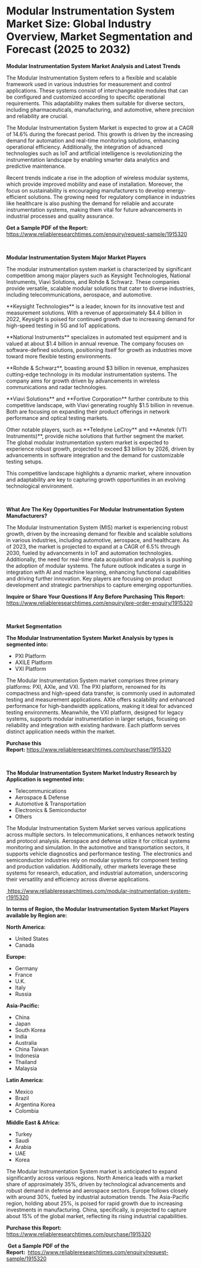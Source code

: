 <p><h1>Modular Instrumentation System Market Size: Global Industry Overview, Market Segmentation and Forecast (2025 to 2032)</h1></p><p><strong>Modular Instrumentation System Market Analysis and Latest Trends</strong></p>
<p><p>The Modular Instrumentation System refers to a flexible and scalable framework used in various industries for measurement and control applications. These systems consist of interchangeable modules that can be configured and customized according to specific operational requirements. This adaptability makes them suitable for diverse sectors, including pharmaceuticals, manufacturing, and automotive, where precision and reliability are crucial.</p><p>The Modular Instrumentation System Market is expected to grow at a CAGR of 14.6% during the forecast period. This growth is driven by the increasing demand for automation and real-time monitoring solutions, enhancing operational efficiency. Additionally, the integration of advanced technologies such as IoT and artificial intelligence is revolutionizing the instrumentation landscape by enabling smarter data analytics and predictive maintenance.</p><p>Recent trends indicate a rise in the adoption of wireless modular systems, which provide improved mobility and ease of installation. Moreover, the focus on sustainability is encouraging manufacturers to develop energy-efficient solutions. The growing need for regulatory compliance in industries like healthcare is also pushing the demand for reliable and accurate instrumentation systems, making them vital for future advancements in industrial processes and quality assurance.</p></p>
<p><strong>Get a Sample PDF of the Report:&nbsp;</strong> <a href="https://www.reliableresearchtimes.com/enquiry/request-sample/1915320?utm_campaign=2220&utm_medium=2&utm_source=Github&utm_content=ia&utm_term=12042025&utm_id=modular-instrumentation-system">https://www.reliableresearchtimes.com/enquiry/request-sample/1915320</a></p>
<p>&nbsp;</p>
<p><strong>Modular Instrumentation System Major Market Players</strong></p>
<p><p>The modular instrumentation system market is characterized by significant competition among major players such as Keysight Technologies, National Instruments, Viavi Solutions, and Rohde & Schwarz. These companies provide versatile, scalable modular solutions that cater to diverse industries, including telecommunications, aerospace, and automotive.</p><p>**Keysight Technologies** is a leader, known for its innovative test and measurement solutions. With a revenue of approximately $4.4 billion in 2022, Keysight is poised for continued growth due to increasing demand for high-speed testing in 5G and IoT applications.</p><p>**National Instruments** specializes in automated test equipment and is valued at about $1.4 billion in annual revenue. The company focuses on software-defined solutions, positioning itself for growth as industries move toward more flexible testing environments.</p><p>**Rohde & Schwarz**, boasting around $3 billion in revenue, emphasizes cutting-edge technology in its modular instrumentation systems. The company aims for growth driven by advancements in wireless communications and radar technologies.</p><p>**Viavi Solutions** and **Fortive Corporation** further contribute to this competitive landscape, with Viavi generating roughly $1.5 billion in revenue. Both are focusing on expanding their product offerings in network performance and optical testing markets.</p><p>Other notable players, such as **Teledyne LeCroy** and **Ametek (VTI Instruments)**, provide niche solutions that further segment the market. The global modular instrumentation system market is expected to experience robust growth, projected to exceed $3 billion by 2026, driven by advancements in software integration and the demand for customizable testing setups.</p><p>This competitive landscape highlights a dynamic market, where innovation and adaptability are key to capturing growth opportunities in an evolving technological environment.</p></p>
<p>&nbsp;</p>
<p><strong>What Are The Key Opportunities For Modular Instrumentation System Manufacturers?</strong></p>
<p><p>The Modular Instrumentation System (MIS) market is experiencing robust growth, driven by the increasing demand for flexible and scalable solutions in various industries, including automotive, aerospace, and healthcare. As of 2023, the market is projected to expand at a CAGR of 6.5% through 2030, fueled by advancements in IoT and automation technologies. Additionally, the need for real-time data acquisition and analysis is pushing the adoption of modular systems. The future outlook indicates a surge in integration with AI and machine learning, enhancing functional capabilities and driving further innovation. Key players are focusing on product development and strategic partnerships to capture emerging opportunities.</p></p>
<p><strong>Inquire or Share Your Questions If Any Before Purchasing This Report:</strong> <a href="https://www.reliableresearchtimes.com/enquiry/pre-order-enquiry/1915320?utm_campaign=2220&utm_medium=2&utm_source=Github&utm_content=ia&utm_term=12042025&utm_id=modular-instrumentation-system">https://www.reliableresearchtimes.com/enquiry/pre-order-enquiry/1915320</a></p>
<p>&nbsp;</p>
<p><strong>Market Segmentation</strong></p>
<p><strong>The Modular Instrumentation System Market Analysis by types is segmented into:</strong></p>
<p><ul><li>PXI Platform</li><li>AXILE Platform</li><li>VXI Platform</li></ul></p>
<p><p>The Modular Instrumentation System market comprises three primary platforms: PXI, AXIe, and VXI. The PXI platform, renowned for its compactness and high-speed data transfer, is commonly used in automated testing and measurement applications. AXIe offers scalability and enhanced performance for high-bandwidth applications, making it ideal for advanced testing environments. Meanwhile, the VXI platform, designed for legacy systems, supports modular instrumentation in larger setups, focusing on reliability and integration with existing hardware. Each platform serves distinct application needs within the market.</p></p>
<p><strong>Purchase this Report:&nbsp;</strong><a href="https://www.reliableresearchtimes.com/purchase/1915320?utm_campaign=2220&utm_medium=2&utm_source=Github&utm_content=ia&utm_term=12042025&utm_id=modular-instrumentation-system">https://www.reliableresearchtimes.com/purchase/1915320</a></p>
<p>&nbsp;</p>
<p><strong>The Modular Instrumentation System Market Industry Research by Application is segmented into:</strong></p>
<p><ul><li>Telecommunications</li><li>Aerospace & Defense</li><li>Automotive & Transportation</li><li>Electronics & Semiconductor</li><li>Others</li></ul></p>
<p><p>The Modular Instrumentation System Market serves various applications across multiple sectors. In telecommunications, it enhances network testing and protocol analysis. Aerospace and defense utilize it for critical systems monitoring and simulation. In the automotive and transportation sectors, it supports vehicle diagnostics and performance testing. The electronics and semiconductor industries rely on modular systems for component testing and production validation. Additionally, other markets leverage these systems for research, education, and industrial automation, underscoring their versatility and efficiency across diverse applications.</p></p>
<p><a href="https://www.reliableresearchtimes.com/modular-instrumentation-system-r1915320?utm_campaign=2220&utm_medium=2&utm_source=Github&utm_content=ia&utm_term=12042025&utm_id=modular-instrumentation-system">&nbsp;https://www.reliableresearchtimes.com/modular-instrumentation-system-r1915320</a></p>
<p><strong>In terms of Region, the Modular Instrumentation System Market Players available by Region are:</strong></p>
<p>
    <p> <strong> North America: </strong>
        <ul>
            <li>United States</li>
            <li>Canada</li>
        </ul>
        </p> 
    <p> <strong> Europe: </strong>
        <ul>
            <li>Germany</li>
            <li>France</li>
            <li>U.K.</li>
            <li>Italy</li>
            <li>Russia</li>
        </ul>
        </p> 
    <p> <strong> Asia-Pacific: </strong>
        <ul>
            <li>China</li>
            <li>Japan</li>
            <li>South Korea</li>
            <li>India</li>
            <li>Australia</li>
            <li>China Taiwan</li>
            <li>Indonesia</li>
            <li>Thailand</li>
            <li>Malaysia</li>
        </ul>
        </p> 
    <p> <strong> Latin America: </strong>
        <ul>
            <li>Mexico</li>
            <li>Brazil</li>
            <li>Argentina Korea</li>
            <li>Colombia</li>
        </ul>
        </p> 
    <p> <strong> Middle East & Africa: </strong>
        <ul>
            <li>Turkey</li>
            <li>Saudi</li>
            <li>Arabia</li>
            <li>UAE</li>
            <li>Korea</li>
        </ul>
    </p>
    </p>
<p><p>The Modular Instrumentation System market is anticipated to expand significantly across various regions. North America leads with a market share of approximately 35%, driven by technological advancements and robust demand in defense and aerospace sectors. Europe follows closely with around 30%, fueled by industrial automation trends. The Asia-Pacific region, holding about 25%, is poised for rapid growth due to increasing investments in manufacturing. China, specifically, is projected to capture about 15% of the global market, reflecting its rising industrial capabilities.</p></p>
<p><strong>Purchase this Report: </strong><a href="https://www.reliableresearchtimes.com/purchase/1915320?utm_campaign=2220&utm_medium=2&utm_source=Github&utm_content=ia&utm_term=12042025&utm_id=modular-instrumentation-system">https://www.reliableresearchtimes.com/purchase/1915320</a></p>
<p>&nbsp;<strong>Get a Sample PDF of the Report:&nbsp;&nbsp;</strong><a href="https://www.reliableresearchtimes.com/enquiry/request-sample/1915320?utm_campaign=2220&utm_medium=2&utm_source=Github&utm_content=ia&utm_term=12042025&utm_id=modular-instrumentation-system">https://www.reliableresearchtimes.com/enquiry/request-sample/1915320</a></p>
<p><strong></strong></p>
<p><p></p><p></p><p></p></p>